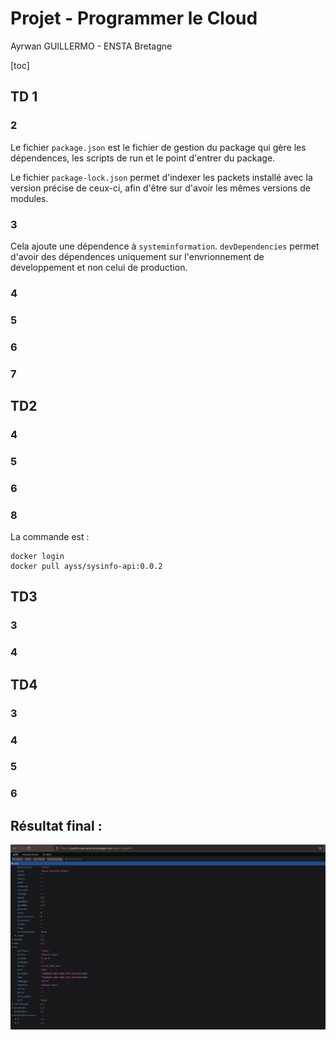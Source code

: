 # Projet - Programmer le Cloud

Ayrwan GUILLERMO - ENSTA Bretagne

[toc]

## TD 1
### 2
Le fichier `package.json` est le fichier de gestion du package qui gère les dépendences, les scripts de run et le point d'entrer du package.

Le fichier `package-lock.json` permet d'indexer les packets installé avec la version précise de ceux-ci, afin d'être sur d'avoir les mêmes versions de modules.

### 3
Cela ajoute une dépendence à `systeminformation`. `devDependencies` permet d'avoir des dépendences uniquement sur l'envrionnement de developpement et non celui de production.

### 4


### 5


### 6 


### 7 

## TD2

### 4


### 5


### 6


### 8
La commande est : 
``` shell
docker login
docker pull ayss/sysinfo-api:0.0.2
```

## TD3

### 3


### 4


## TD4

### 3


### 4


### 5


### 6



## Résultat final :
![resultat](./images/resultat_heroku.png)